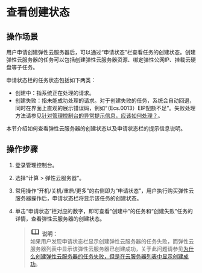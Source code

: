 # 查看创建状态<a name="ZH-CN_TOPIC_0039588795"></a>

## 操作场景<a name="section49701611171023"></a>

用户申请创建弹性云服务器后，可以通过“申请状态”栏查看任务的创建状态。创建弹性云服务器的任务可以包括创建弹性云服务器资源、绑定弹性公网IP、挂载云硬盘等子任务。

申请状态栏的任务状态包括如下两类：

-   创建中：指系统正在处理的请求。
-   创建失败：指未能成功处理的请求。对于创建失败的任务，系统会自动回退，同时在界面上直观的展示错误码，例如“（Ecs.0013）EIP配额不足”。失败处理方法请参见[针对管理控制台的异常提示信息，应该如何处理？](针对管理控制台的异常提示信息-应该如何处理.md)。

本节介绍如何查看弹性云服务器的创建状态以及申请状态栏的提示信息说明。

## 操作步骤<a name="section40936232171845"></a>

1.  登录管理控制台。
2.  选择“计算 \> 弹性云服务器”。
3.  常用操作“开机/关机/重启/更多”的右侧即为“申请状态”，用户执行购买弹性云服务器操作后，申请状态栏将显示该任务的创建状态。
4.  单击“申请状态”栏对应的数字，即可查看“创建中”的任务和“创建失败”任务的详情，查看弹性云服务器的创建状态。

    >![](public_sys-resources/icon-note.gif) **说明：**   
    >如果用户发现申请状态栏显示创建弹性云服务器的任务失败，而弹性云服务器列表中显示该弹性云服务器已创建成功，关于此问题请参见[为什么创建弹性云服务器的任务失败，但是在云服务器列表中显示创建成功](http://support.huaweicloud.com/faq-ecs/zh-cn_topic_0039524582.html)。  


